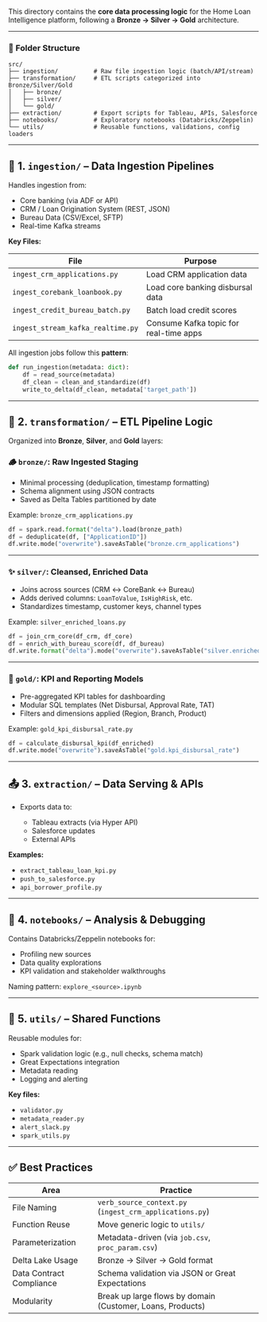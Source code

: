 
This directory contains the **core data processing logic** for the Home Loan Intelligence platform, following a **Bronze → Silver → Gold** architecture.

---

### 📁 Folder Structure

```plaintext
src/
├── ingestion/          # Raw file ingestion logic (batch/API/stream)
├── transformation/     # ETL scripts categorized into Bronze/Silver/Gold
│   ├── bronze/
│   ├── silver/
│   └── gold/
├── extraction/         # Export scripts for Tableau, APIs, Salesforce
├── notebooks/          # Exploratory notebooks (Databricks/Zeppelin)
└── utils/              # Reusable functions, validations, config loaders
```

---

## 🔄 1. `ingestion/` – Data Ingestion Pipelines

Handles ingestion from:

* Core banking (via ADF or API)
* CRM / Loan Origination System (REST, JSON)
* Bureau Data (CSV/Excel, SFTP)
* Real-time Kafka streams

**Key Files:**

| File                              | Purpose                                |
| --------------------------------- | -------------------------------------- |
| `ingest_crm_applications.py`      | Load CRM application data              |
| `ingest_corebank_loanbook.py`     | Load core banking disbursal data       |
| `ingest_credit_bureau_batch.py`   | Batch load credit scores               |
| `ingest_stream_kafka_realtime.py` | Consume Kafka topic for real-time apps |

All ingestion jobs follow this **pattern**:

```python
def run_ingestion(metadata: dict):
    df = read_source(metadata)
    df_clean = clean_and_standardize(df)
    write_to_delta(df_clean, metadata['target_path'])
```

---

## 🔁 2. `transformation/` – ETL Pipeline Logic

Organized into **Bronze**, **Silver**, and **Gold** layers:

### 🪵 `bronze/`: Raw Ingested Staging

* Minimal processing (deduplication, timestamp formatting)
* Schema alignment using JSON contracts
* Saved as Delta Tables partitioned by date

Example: `bronze_crm_applications.py`

```python
df = spark.read.format("delta").load(bronze_path)
df = deduplicate(df, ["ApplicationID"])
df.write.mode("overwrite").saveAsTable("bronze.crm_applications")
```

---

### ✨ `silver/`: Cleansed, Enriched Data

* Joins across sources (CRM ↔ CoreBank ↔ Bureau)
* Adds derived columns: `LoanToValue`, `IsHighRisk`, etc.
* Standardizes timestamp, customer keys, channel types

Example: `silver_enriched_loans.py`

```python
df = join_crm_core(df_crm, df_core)
df = enrich_with_bureau_score(df, df_bureau)
df.write.format("delta").mode("overwrite").saveAsTable("silver.enriched_loans")
```

---

### 🏅 `gold/`: KPI and Reporting Models

* Pre-aggregated KPI tables for dashboarding
* Modular SQL templates (Net Disbursal, Approval Rate, TAT)
* Filters and dimensions applied (Region, Branch, Product)

Example: `gold_kpi_disbursal_rate.py`

```python
df = calculate_disbursal_kpi(df_enriched)
df.write.mode("overwrite").saveAsTable("gold.kpi_disbursal_rate")
```

---

## 📤 3. `extraction/` – Data Serving & APIs

* Exports data to:

  * Tableau extracts (via Hyper API)
  * Salesforce updates
  * External APIs

**Examples:**

* `extract_tableau_loan_kpi.py`
* `push_to_salesforce.py`
* `api_borrower_profile.py`

---

## 📓 4. `notebooks/` – Analysis & Debugging

Contains Databricks/Zeppelin notebooks for:

* Profiling new sources
* Data quality explorations
* KPI validation and stakeholder walkthroughs

Naming pattern: `explore_<source>.ipynb`

---

## 🧰 5. `utils/` – Shared Functions

Reusable modules for:

* Spark validation logic (e.g., null checks, schema match)
* Great Expectations integration
* Metadata reading
* Logging and alerting

**Key files:**

* `validator.py`
* `metadata_reader.py`
* `alert_slack.py`
* `spark_utils.py`

---

## ✅ Best Practices

| Area                     | Practice                                                   |
| ------------------------ | ---------------------------------------------------------- |
| File Naming              | `verb_source_context.py` (`ingest_crm_applications.py`)    |
| Function Reuse           | Move generic logic to `utils/`                             |
| Parameterization         | Metadata-driven (via `job.csv`, `proc_param.csv`)          |
| Delta Lake Usage         | Bronze → Silver → Gold format                              |
| Data Contract Compliance | Schema validation via JSON or Great Expectations           |
| Modularity               | Break up large flows by domain (Customer, Loans, Products) |


